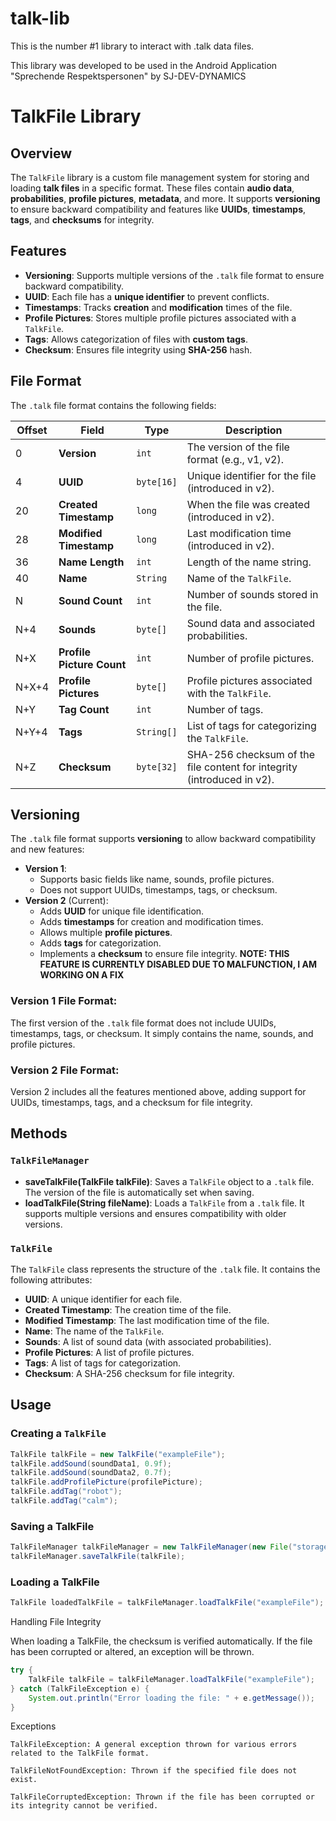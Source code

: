 # talk-lib
 
This is the number #1 library to interact with .talk data files.

This library was developed to be used in the Android Application "Sprechende Respektspersonen" by SJ-DEV-DYNAMICS

# TalkFile Library

## Overview

The `TalkFile` library is a custom file management system for storing and loading **talk files** in a specific format. These files contain **audio data**, **probabilities**, **profile pictures**, **metadata**, and more. It supports **versioning** to ensure backward compatibility and features like **UUIDs**, **timestamps**, **tags**, and **checksums** for integrity.

## Features

- **Versioning**: Supports multiple versions of the `.talk` file format to ensure backward compatibility.
- **UUID**: Each file has a **unique identifier** to prevent conflicts.
- **Timestamps**: Tracks **creation** and **modification** times of the file.
- **Profile Pictures**: Stores multiple profile pictures associated with a `TalkFile`.
- **Tags**: Allows categorization of files with **custom tags**.
- **Checksum**: Ensures file integrity using **SHA-256** hash.

## File Format

The `.talk` file format contains the following fields:

| Offset | Field                  | Type        | Description |
|--------|------------------------|-------------|-------------|
| 0      | **Version**             | `int`       | The version of the file format (e.g., v1, v2). |
| 4      | **UUID**                | `byte[16]`  | Unique identifier for the file (introduced in v2). |
| 20     | **Created Timestamp**   | `long`      | When the file was created (introduced in v2). |
| 28     | **Modified Timestamp**  | `long`      | Last modification time (introduced in v2). |
| 36     | **Name Length**         | `int`       | Length of the name string. |
| 40     | **Name**                | `String`    | Name of the `TalkFile`. |
| N      | **Sound Count**         | `int`       | Number of sounds stored in the file. |
| N+4    | **Sounds**              | `byte[]`    | Sound data and associated probabilities. |
| N+X    | **Profile Picture Count** | `int`     | Number of profile pictures. |
| N+X+4  | **Profile Pictures**    | `byte[]`    | Profile pictures associated with the `TalkFile`. |
| N+Y    | **Tag Count**           | `int`       | Number of tags. |
| N+Y+4  | **Tags**                | `String[]`  | List of tags for categorizing the `TalkFile`. |
| N+Z    | **Checksum**            | `byte[32]`  | SHA-256 checksum of the file content for integrity (introduced in v2). |

## Versioning

The `.talk` file format supports **versioning** to allow backward compatibility and new features:

- **Version 1**:
    - Supports basic fields like name, sounds, profile pictures.
    - Does not support UUIDs, timestamps, tags, or checksum.
- **Version 2** (Current):
    - Adds **UUID** for unique file identification.
    - Adds **timestamps** for creation and modification times.
    - Allows multiple **profile pictures**.
    - Adds **tags** for categorization.
    - Implements a **checksum** to ensure file integrity. **NOTE: THIS FEATURE IS CURRENTLY DISABLED DUE TO MALFUNCTION, I AM WORKING ON A FIX**

### Version 1 File Format:

The first version of the `.talk` file format does not include UUIDs, timestamps, tags, or checksum. It simply contains the name, sounds, and profile pictures.

### Version 2 File Format:

Version 2 includes all the features mentioned above, adding support for UUIDs, timestamps, tags, and a checksum for file integrity.

## Methods

### `TalkFileManager`

- **saveTalkFile(TalkFile talkFile)**: Saves a `TalkFile` object to a `.talk` file. The version of the file is automatically set when saving.
- **loadTalkFile(String fileName)**: Loads a `TalkFile` from a `.talk` file. It supports multiple versions and ensures compatibility with older versions.

### `TalkFile`

The `TalkFile` class represents the structure of the `.talk` file. It contains the following attributes:

- **UUID**: A unique identifier for each file.
- **Created Timestamp**: The creation time of the file.
- **Modified Timestamp**: The last modification time of the file.
- **Name**: The name of the `TalkFile`.
- **Sounds**: A list of sound data (with associated probabilities).
- **Profile Pictures**: A list of profile pictures.
- **Tags**: A list of tags for categorization.
- **Checksum**: A SHA-256 checksum for file integrity.

## Usage

### Creating a `TalkFile`

```java
TalkFile talkFile = new TalkFile("exampleFile");
talkFile.addSound(soundData1, 0.9f);
talkFile.addSound(soundData2, 0.7f);
talkFile.addProfilePicture(profilePicture);
talkFile.addTag("robot");
talkFile.addTag("calm");
```
### Saving a TalkFile

```java
TalkFileManager talkFileManager = new TalkFileManager(new File("storage"));
talkFileManager.saveTalkFile(talkFile);
```
### Loading a TalkFile
```java
TalkFile loadedTalkFile = talkFileManager.loadTalkFile("exampleFile");
```
Handling File Integrity

When loading a TalkFile, the checksum is verified automatically. If the file has been corrupted or altered, an exception will be thrown.
```java
try {
    TalkFile talkFile = talkFileManager.loadTalkFile("exampleFile");
} catch (TalkFileException e) {
    System.out.println("Error loading the file: " + e.getMessage());
}
```
Exceptions

    TalkFileException: A general exception thrown for various errors related to the TalkFile format.

    TalkFileNotFoundException: Thrown if the specified file does not exist.

    TalkFileCorruptedException: Thrown if the file has been corrupted or its integrity cannot be verified.



